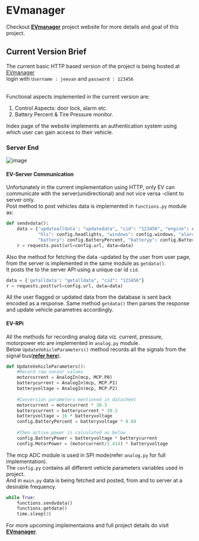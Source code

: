 # EVmanager
Checkout [**EVmanager**](https://jeevan-ti.github.io/EVmanager/) project website for more details and goal of this project.

## Current Version Brief
The current basic HTTP based version of the project is being hosted at [EVmanager](https://evmana.000webhostapp.com/)
<br>login with `Username : jeevan` and `password : 123456`

<br>Functional aspects implemented  in the current version are:
1. Control Aspects: door lock, alarm etc.
2. Battery Percent & Tire Pressure monitor.

Index page of the website implements an authentication system using which user can gain access to their vehicle.
<br> 

### Server End

![image](https://user-images.githubusercontent.com/49190581/127091387-2984252e-1e5e-453f-b1b7-7f62c65e9927.png)

#### EV-Server Communication
Unfortunately in the current implementation using HTTP, only EV can communicate with the server(unidirectional) and not vice versa -client to server only.
<br>Post method to post vehicles data is implemented in `functions.py` module as:
```python
def sendvdata():
    data = {'updatealldata': "updatedata", "cid": "123456", "engine": config.engine, "doors": config.doors,
            "hls": config.headlights, "windows": config.windows, "alarm": config.alarm,
            "battery": config.BatteryPercent, "batteryp": config.BatteryPower, "motorp": config.MotorPower}
    r = requests.post(url=config.url, data=data)
```
Also the method for fetching the data -updated by the user from user page, from the server is implemented in the same module as `getdata()`.
<br> It posts the to the server API using a unique car id `cid`.
```python
data = {'getalldata': "getalldata", "cid": "123456"}
r = requests.post(url=config.url, data=data)
```
All the user flagged or updated data from the database is sent back encoded as a response. Same method `getdata()` then parses the response and update vehicle parametres accordingly.

#### EV-RPi
All the methods for recording analog data viz. current, pressure, motorpower etc are implemented in `analog.py` module.
<br> Below `UpdateVehicleParameters()` method records all the signals from the signal bus([**refer here**](https://jeevan-ti.github.io/EVmanager/)).

```python
def UpdateVehicleParameters():
    #Record raw sensor values
    motorcurrent = AnalogIn(mcp, MCP.P0)
    batterycurrent = AnalogIn(mcp, MCP.P1)
    batteryvoltage = AnalogIn(mcp, MCP.P2)
    
    #Conversion parameters mentioned in datasheet
    motorcurrent = motorcurrent * 30.3
    batterycurrent = batterycurrent * 30.3
    batteryvoltage = 16 * batteryvoltage
    config.BatteryPercent = batteryvoltage * 0.04
    
    #Then active power is calculated as below
    config.BatteryPower = batteryvoltage * batterycurrent
    config.MotorPower = (motorcurrent/1.414) * batteryvoltage
```
The mcp ADC module is used in SPI mode(refer `analog.py` for full implementation).
<br> The `config.py` contains all different vehicle parameters variables used in project.
<br> And in `main.py` data is being fetched and posted, from and to server at a desirable frequency.
```python
while True:
    functions.sendvdata()
    functions.getdata()
    time.sleep(3)
```
For more upcoming implementaions and full project details do visit [**EVmanager**](https://jeevan-ti.github.io/EVmanager/).


